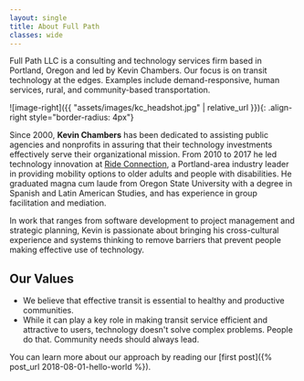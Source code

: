 ```yaml
---
layout: single
title: About Full Path
classes: wide
---
```


Full Path LLC is a consulting and technology services firm based in Portland, Oregon and led by Kevin Chambers. Our focus is on transit technology at the edges. Examples include demand-responsive, human services, rural, and community-based transportation.

![image-right]({{ "assets/images/kc_headshot.jpg" | relative_url }}){: .align-right style="border-radius: 4px"}

Since 2000, **Kevin Chambers** has been dedicated to assisting public agencies and nonprofits in assuring that their technology investments effectively serve their organizational mission. From 2010 to 2017 he led technology innovation at [Ride Connection](https://rideconnection.org), a Portland-area industry leader in providing mobility options to older adults and people with disabilities. He graduated magna cum laude from Oregon State University with a degree in Spanish and Latin American Studies, and has experience in group facilitation and mediation.

In work that ranges from software development to project management and strategic planning, Kevin is passionate about bringing his cross-cultural experience and systems thinking to remove barriers that prevent people making effective use of technology.

## Our Values
* We believe that effective transit is essential to healthy and productive communities.
* While it can play a key role in making transit service efficient and attractive to users, technology doesn't solve complex problems. People do that. Community needs should always lead.

You can learn more about our approach by reading our [first post]({% post_url 2018-08-01-hello-world %}).

